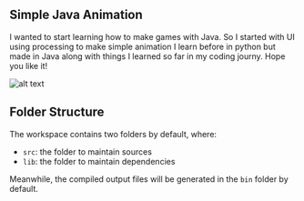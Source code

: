 ## Simple Java Animation

I wanted to start learning how to make games with Java. So I started with UI using processing to make simple animation I learn before in python but made in Java along with things I learned so far in my coding journy. Hope you like it!

![alt text](https://cloud-1biuq89lt-hack-club-bot.vercel.app/0image.png)

## Folder Structure

The workspace contains two folders by default, where:

- `src`: the folder to maintain sources
- `lib`: the folder to maintain dependencies

Meanwhile, the compiled output files will be generated in the `bin` folder by default.
